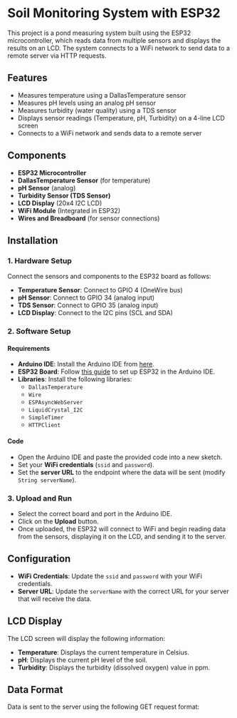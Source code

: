 # Soil Monitoring System with ESP32

This project is a pond measuring system built using the ESP32 microcontroller, which reads data from multiple sensors and displays the results on an LCD. The system connects to a WiFi network to send data to a remote server via HTTP requests.

## Features
- Measures temperature using a DallasTemperature sensor
- Measures pH levels using an analog pH sensor
- Measures turbidity (water quality) using a TDS sensor
- Displays sensor readings (Temperature, pH, Turbidity) on a 4-line LCD screen
- Connects to a WiFi network and sends data to a remote server

## Components
- **ESP32 Microcontroller**
- **DallasTemperature Sensor** (for temperature)
- **pH Sensor** (analog)
- **Turbidity Sensor (TDS Sensor)**
- **LCD Display** (20x4 I2C LCD)
- **WiFi Module** (Integrated in ESP32)
- **Wires and Breadboard** (for sensor connections)

## Installation

### 1. Hardware Setup
Connect the sensors and components to the ESP32 board as follows:
- **Temperature Sensor**: Connect to GPIO 4 (OneWire bus)
- **pH Sensor**: Connect to GPIO 34 (analog input)
- **TDS Sensor**: Connect to GPIO 35 (analog input)
- **LCD Display**: Connect to the I2C pins (SCL and SDA)

### 2. Software Setup
#### Requirements
- **Arduino IDE**: Install the Arduino IDE from [here](https://www.arduino.cc/en/software).
- **ESP32 Board**: Follow [this guide](https://docs.espressif.com/projects/arduino-esp32/en/latest/) to set up ESP32 in the Arduino IDE.
- **Libraries**: Install the following libraries:
  - `DallasTemperature`
  - `Wire`
  - `ESPAsyncWebServer`
  - `LiquidCrystal_I2C`
  - `SimpleTimer`
  - `HTTPClient`

#### Code
- Open the Arduino IDE and paste the provided code into a new sketch.
- Set your **WiFi credentials** (`ssid` and `password`).
- Set the **server URL** to the endpoint where the data will be sent (modify `String serverName`).

### 3. Upload and Run
- Select the correct board and port in the Arduino IDE.
- Click on the **Upload** button.
- Once uploaded, the ESP32 will connect to WiFi and begin reading data from the sensors, displaying it on the LCD, and sending it to the server.

## Configuration
- **WiFi Credentials**: Update the `ssid` and `password` with your WiFi credentials.
- **Server URL**: Update the `serverName` with the correct URL for your server that will receive the data.

## LCD Display
The LCD screen will display the following information:
- **Temperature**: Displays the current temperature in Celsius.
- **pH**: Displays the current pH level of the soil.
- **Turbidity**: Displays the turbidity (dissolved oxygen) value in ppm.

## Data Format
Data is sent to the server using the following GET request format:
